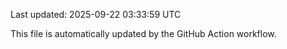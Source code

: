 Last updated: 2025-09-22 03:33:59 UTC

This file is automatically updated by the GitHub Action workflow.
